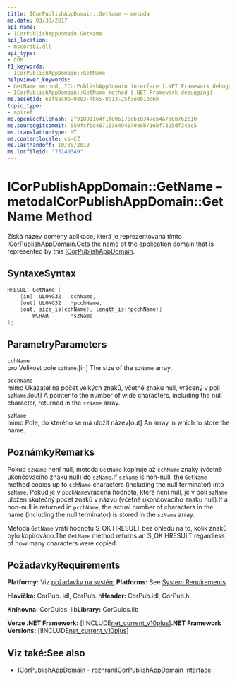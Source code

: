 ```yaml
---
title: ICorPublishAppDomain::GetName – metoda
ms.date: 03/30/2017
api_name:
- ICorPublishAppDomain.GetName
api_location:
- mscordbi.dll
api_type:
- COM
f1_keywords:
- ICorPublishAppDomain::GetName
helpviewer_keywords:
- GetName method, ICorPublishAppDomain interface [.NET Framework debugging]
- ICorPublishAppDomain::GetName method [.NET Framework debugging]
ms.assetid: 6ef8ac9b-9803-4b65-8b13-25f3e0b1bc6b
topic_type:
- apiref
ms.openlocfilehash: 2f91891164f1f80617cab10347eb4a7a08762c10
ms.sourcegitcommit: 559fcfbe4871636494870a8b716bf7325df34ac5
ms.translationtype: MT
ms.contentlocale: cs-CZ
ms.lasthandoff: 10/30/2019
ms.locfileid: "73140349"
---
```

# <a name="icorpublishappdomaingetname-method"></a><span data-ttu-id="b3085-102">ICorPublishAppDomain::GetName – metoda</span><span class="sxs-lookup"><span data-stu-id="b3085-102">ICorPublishAppDomain::GetName Method</span></span>
<span data-ttu-id="b3085-103">Získá název domény aplikace, která je reprezentovaná tímto [ICorPublishAppDomain](../../../../docs/framework/unmanaged-api/debugging/icorpublishappdomain-interface.md).</span><span class="sxs-lookup"><span data-stu-id="b3085-103">Gets the name of the application domain that is represented by this [ICorPublishAppDomain](../../../../docs/framework/unmanaged-api/debugging/icorpublishappdomain-interface.md).</span></span>  
  
## <a name="syntax"></a><span data-ttu-id="b3085-104">Syntaxe</span><span class="sxs-lookup"><span data-stu-id="b3085-104">Syntax</span></span>  
  
```cpp  
HRESULT GetName (  
    [in]  ULONG32   cchName,   
    [out] ULONG32   *pcchName,  
    [out, size_is(cchName), length_is(*pcchName)]   
        WCHAR       *szName  
);  
```  
  
## <a name="parameters"></a><span data-ttu-id="b3085-105">Parametry</span><span class="sxs-lookup"><span data-stu-id="b3085-105">Parameters</span></span>  
 `cchName`  
 <span data-ttu-id="b3085-106">pro Velikost pole `szName`.</span><span class="sxs-lookup"><span data-stu-id="b3085-106">[in] The size of the `szName` array.</span></span>  
  
 `pcchName`  
 <span data-ttu-id="b3085-107">mimo Ukazatel na počet velkých znaků, včetně znaku null, vrácený v poli `szName`.</span><span class="sxs-lookup"><span data-stu-id="b3085-107">[out] A pointer to the number of wide characters, including the null character, returned in the `szName` array.</span></span>  
  
 `szName`  
 <span data-ttu-id="b3085-108">mimo Pole, do kterého se má uložit název</span><span class="sxs-lookup"><span data-stu-id="b3085-108">[out] An array in which to store the name.</span></span>  
  
## <a name="remarks"></a><span data-ttu-id="b3085-109">Poznámky</span><span class="sxs-lookup"><span data-stu-id="b3085-109">Remarks</span></span>  
 <span data-ttu-id="b3085-110">Pokud `szName` není null, metoda `GetName` kopíruje až `cchName` znaky (včetně ukončovacího znaku null) do `szName`.</span><span class="sxs-lookup"><span data-stu-id="b3085-110">If `szName` is non-null, the `GetName` method copies up to `cchName` characters (including the null terminator) into `szName`.</span></span> <span data-ttu-id="b3085-111">Pokud je v `pcchName`vrácena hodnota, která není null, je v poli `szName` uložen skutečný počet znaků v názvu (včetně ukončovacího znaku null).</span><span class="sxs-lookup"><span data-stu-id="b3085-111">If a non-null is returned in `pcchName`, the actual number of characters in the name (including the null terminator) is stored in the `szName` array.</span></span>  
  
 <span data-ttu-id="b3085-112">Metoda `GetName` vrátí hodnotu S_OK HRESULT bez ohledu na to, kolik znaků bylo kopírováno.</span><span class="sxs-lookup"><span data-stu-id="b3085-112">The `GetName` method returns an S_OK HRESULT regardless of how many characters were copied.</span></span>  
  
## <a name="requirements"></a><span data-ttu-id="b3085-113">Požadavky</span><span class="sxs-lookup"><span data-stu-id="b3085-113">Requirements</span></span>  
 <span data-ttu-id="b3085-114">**Platformy:** Viz [požadavky na systém](../../../../docs/framework/get-started/system-requirements.md).</span><span class="sxs-lookup"><span data-stu-id="b3085-114">**Platforms:** See [System Requirements](../../../../docs/framework/get-started/system-requirements.md).</span></span>  
  
 <span data-ttu-id="b3085-115">**Hlavička:** CorPub. idl, CorPub. h</span><span class="sxs-lookup"><span data-stu-id="b3085-115">**Header:** CorPub.idl, CorPub.h</span></span>  
  
 <span data-ttu-id="b3085-116">**Knihovna:** CorGuids. lib</span><span class="sxs-lookup"><span data-stu-id="b3085-116">**Library:** CorGuids.lib</span></span>  
  
 <span data-ttu-id="b3085-117">**Verze .NET Framework:** [!INCLUDE[net_current_v10plus](../../../../includes/net-current-v10plus-md.md)]</span><span class="sxs-lookup"><span data-stu-id="b3085-117">**.NET Framework Versions:** [!INCLUDE[net_current_v10plus](../../../../includes/net-current-v10plus-md.md)]</span></span>  
  
## <a name="see-also"></a><span data-ttu-id="b3085-118">Viz také:</span><span class="sxs-lookup"><span data-stu-id="b3085-118">See also</span></span>

- [<span data-ttu-id="b3085-119">ICorPublishAppDomain – rozhraní</span><span class="sxs-lookup"><span data-stu-id="b3085-119">ICorPublishAppDomain Interface</span></span>](../../../../docs/framework/unmanaged-api/debugging/icorpublishappdomain-interface.md)
